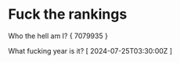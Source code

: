 # Fuck the rankings

Who the hell am I?
{ 7079935 }

What fucking year is it?
[ 2024-07-25T03:30:00Z ]
